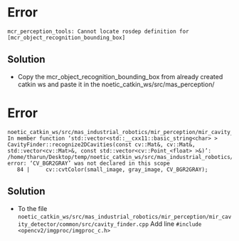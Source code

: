 # Error
```
mcr_perception_tools: Cannot locate rosdep definition for [mcr_object_recognition_bounding_box]
```
## Solution
- Copy the mcr_object_recognition_bounding_box from already created catkin ws and paste it in the noetic_catkin_ws/src/mas_perception/

# Error
```
noetic_catkin_ws/src/mas_industrial_robotics/mir_perception/mir_cavity_detector/common/src/cavity_finder.cpp: In member function ‘std::vector<std::__cxx11::basic_string<char> > CavityFinder::recognize2DCavities(const cv::Mat&, cv::Mat&, std::vector<cv::Mat>&, const std::vector<cv::Point_<float> >&)’:
/home/tharun/Desktop/temp/noetic_catkin_ws/src/mas_industrial_robotics/mir_perception/mir_cavity_detector/common/src/cavity_finder.cpp:84:43: error: ‘CV_BGR2GRAY’ was not declared in this scope
   84 |     cv::cvtColor(small_image, gray_image, CV_BGR2GRAY);
```
## Solution
- To the file `noetic_catkin_ws/src/mas_industrial_robotics/mir_perception/mir_cavity_detector/common/src/cavity_finder.cpp` Add line 
`#include <opencv2/imgproc/imgproc_c.h>`
